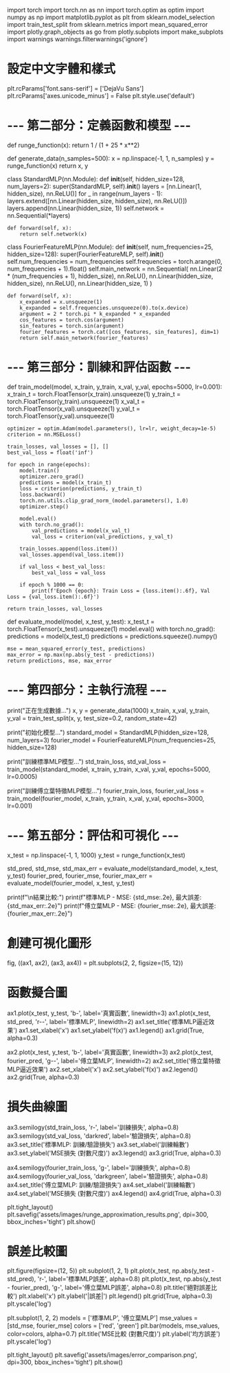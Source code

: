 
import torch
import torch.nn as nn
import torch.optim as optim
import numpy as np
import matplotlib.pyplot as plt
from sklearn.model_selection import train_test_split
from sklearn.metrics import mean_squared_error
import plotly.graph_objects as go
from plotly.subplots import make_subplots
import warnings
warnings.filterwarnings('ignore')

# 設定中文字體和樣式
plt.rcParams['font.sans-serif'] = ['DejaVu Sans']
plt.rcParams['axes.unicode_minus'] = False
plt.style.use('default')

# --- 第二部分：定義函數和模型 ---
def runge_function(x):
    return 1 / (1 + 25 * x**2)

def generate_data(n_samples=500):
    x = np.linspace(-1, 1, n_samples)
    y = runge_function(x)
    return x, y

class StandardMLP(nn.Module):
    def __init__(self, hidden_size=128, num_layers=2):
        super(StandardMLP, self).__init__()
        layers = [nn.Linear(1, hidden_size), nn.ReLU()]
        for _ in range(num_layers - 1):
            layers.extend([nn.Linear(hidden_size, hidden_size), nn.ReLU()])
        layers.append(nn.Linear(hidden_size, 1))
        self.network = nn.Sequential(*layers)
    
    def forward(self, x):
        return self.network(x)

class FourierFeatureMLP(nn.Module):
    def __init__(self, num_frequencies=25, hidden_size=128):
        super(FourierFeatureMLP, self).__init__()
        self.num_frequencies = num_frequencies
        self.frequencies = torch.arange(0, num_frequencies + 1).float()
        self.main_network = nn.Sequential(
            nn.Linear(2 * (num_frequencies + 1), hidden_size),
            nn.ReLU(),
            nn.Linear(hidden_size, hidden_size),
            nn.ReLU(),
            nn.Linear(hidden_size, 1)
        )
    
    def forward(self, x):
        x_expanded = x.unsqueeze(1)
        k_expanded = self.frequencies.unsqueeze(0).to(x.device)
        argument = 2 * torch.pi * k_expanded * x_expanded
        cos_features = torch.cos(argument)
        sin_features = torch.sin(argument)
        fourier_features = torch.cat([cos_features, sin_features], dim=1)
        return self.main_network(fourier_features)

# --- 第三部分：訓練和評估函數 ---
def train_model(model, x_train, y_train, x_val, y_val, epochs=5000, lr=0.001):
    x_train_t = torch.FloatTensor(x_train).unsqueeze(1)
    y_train_t = torch.FloatTensor(y_train).unsqueeze(1)
    x_val_t = torch.FloatTensor(x_val).unsqueeze(1)
    y_val_t = torch.FloatTensor(y_val).unsqueeze(1)
    
    optimizer = optim.Adam(model.parameters(), lr=lr, weight_decay=1e-5)
    criterion = nn.MSELoss()
    
    train_losses, val_losses = [], []
    best_val_loss = float('inf')
    
    for epoch in range(epochs):
        model.train()
        optimizer.zero_grad()
        predictions = model(x_train_t)
        loss = criterion(predictions, y_train_t)
        loss.backward()
        torch.nn.utils.clip_grad_norm_(model.parameters(), 1.0)
        optimizer.step()
        
        model.eval()
        with torch.no_grad():
            val_predictions = model(x_val_t)
            val_loss = criterion(val_predictions, y_val_t)
        
        train_losses.append(loss.item())
        val_losses.append(val_loss.item())
        
        if val_loss < best_val_loss:
            best_val_loss = val_loss
        
        if epoch % 1000 == 0:
            print(f'Epoch {epoch}: Train Loss = {loss.item():.6f}, Val Loss = {val_loss.item():.6f}')
    
    return train_losses, val_losses

def evaluate_model(model, x_test, y_test):
    x_test_t = torch.FloatTensor(x_test).unsqueeze(1)
    model.eval()
    with torch.no_grad():
        predictions = model(x_test_t)
        predictions = predictions.squeeze().numpy()
    
    mse = mean_squared_error(y_test, predictions)
    max_error = np.max(np.abs(y_test - predictions))
    return predictions, mse, max_error

# --- 第四部分：主執行流程 ---
print("正在生成數據...")
x, y = generate_data(1000)
x_train, x_val, y_train, y_val = train_test_split(x, y, test_size=0.2, random_state=42)

print("初始化模型...")
standard_model = StandardMLP(hidden_size=128, num_layers=3)
fourier_model = FourierFeatureMLP(num_frequencies=25, hidden_size=128)

print("訓練標準MLP模型...")
std_train_loss, std_val_loss = train_model(standard_model, x_train, y_train, x_val, y_val, epochs=5000, lr=0.0005)

print("訓練傅立葉特徵MLP模型...")
fourier_train_loss, fourier_val_loss = train_model(fourier_model, x_train, y_train, x_val, y_val, epochs=3000, lr=0.001)

# --- 第五部分：評估和可視化 ---
x_test = np.linspace(-1, 1, 1000)
y_test = runge_function(x_test)

std_pred, std_mse, std_max_err = evaluate_model(standard_model, x_test, y_test)
fourier_pred, fourier_mse, fourier_max_err = evaluate_model(fourier_model, x_test, y_test)

print(f"\n結果比較:")
print(f"標準MLP - MSE: {std_mse:.2e}, 最大誤差: {std_max_err:.2e}")
print(f"傅立葉MLP - MSE: {fourier_mse:.2e}, 最大誤差: {fourier_max_err:.2e}")

# 創建可視化圖形
fig, ((ax1, ax2), (ax3, ax4)) = plt.subplots(2, 2, figsize=(15, 12))

# 函數擬合圖
ax1.plot(x_test, y_test, 'b-', label='真實函數', linewidth=3)
ax1.plot(x_test, std_pred, 'r--', label='標準MLP', linewidth=2)
ax1.set_title('標準MLP逼近效果')
ax1.set_xlabel('x')
ax1.set_ylabel('f(x)')
ax1.legend()
ax1.grid(True, alpha=0.3)

ax2.plot(x_test, y_test, 'b-', label='真實函數', linewidth=3)
ax2.plot(x_test, fourier_pred, 'g--', label='傅立葉MLP', linewidth=2)
ax2.set_title('傅立葉特徵MLP逼近效果')
ax2.set_xlabel('x')
ax2.set_ylabel('f(x)')
ax2.legend()
ax2.grid(True, alpha=0.3)

# 損失曲線圖
ax3.semilogy(std_train_loss, 'r-', label='訓練損失', alpha=0.8)
ax3.semilogy(std_val_loss, 'darkred', label='驗證損失', alpha=0.8)
ax3.set_title('標準MLP: 訓練/驗證損失')
ax3.set_xlabel('訓練輪數')
ax3.set_ylabel('MSE損失 (對數尺度)')
ax3.legend()
ax3.grid(True, alpha=0.3)

ax4.semilogy(fourier_train_loss, 'g-', label='訓練損失', alpha=0.8)
ax4.semilogy(fourier_val_loss, 'darkgreen', label='驗證損失', alpha=0.8)
ax4.set_title('傅立葉MLP: 訓練/驗證損失')
ax4.set_xlabel('訓練輪數')
ax4.set_ylabel('MSE損失 (對數尺度)')
ax4.legend()
ax4.grid(True, alpha=0.3)

plt.tight_layout()
plt.savefig('assets/images/runge_approximation_results.png', dpi=300, bbox_inches='tight')
plt.show()

# 誤差比較圖
plt.figure(figsize=(12, 5))
plt.subplot(1, 2, 1)
plt.plot(x_test, np.abs(y_test - std_pred), 'r-', label='標準MLP誤差', alpha=0.8)
plt.plot(x_test, np.abs(y_test - fourier_pred), 'g-', label='傅立葉MLP誤差', alpha=0.8)
plt.title('絕對誤差比較')
plt.xlabel('x')
plt.ylabel('|誤差|')
plt.legend()
plt.grid(True, alpha=0.3)
plt.yscale('log')

plt.subplot(1, 2, 2)
models = ['標準MLP', '傅立葉MLP']
mse_values = [std_mse, fourier_mse]
colors = ['red', 'green']
plt.bar(models, mse_values, color=colors, alpha=0.7)
plt.title('MSE比較 (對數尺度)')
plt.ylabel('均方誤差')
plt.yscale('log')

plt.tight_layout()
plt.savefig('assets/images/error_comparison.png', dpi=300, bbox_inches='tight')
plt.show()
